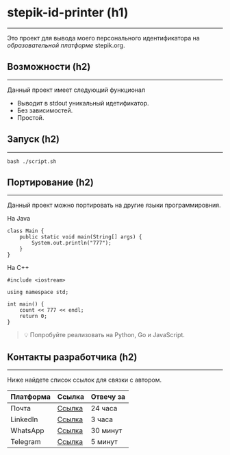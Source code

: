 
# stepik-id-printer (h1)
***

Это проект для вывода моего персонального идентификатора на *образовательной платформе* stepik.org.

## Возможности (h2)
***

Данный проект имеет следующий функционал

- Выводит в stdout уникальный идетификатор. 
- Без зависимостей.
- Простой.

## Запуск (h2)
***

	bash ./script.sh

## Портирование (h2)
***

Данный проект можно портировать на другие языки программировния.

На Java

	class Main {
		public static void main(String[] args) {
			System.out.println("777");
		}
	}

На C++

	#include <iostream>
	
	using namespace std;
	
	int main() {
		count << 777 << endl;
		return 0;
	}

> 💡 Попробуйте реализовать на Python, Go и JavaScript.

## Контакты разработчика (h2)
***

Ниже найдете список ссылок для связки с автором.

| **Платформа** | **Ссылка**                            | **Отвечу за** |
|---------------|---------------------------------------|---------------|
| Почта         | [Ссылка](https://github.com/OlzhasSB) | 24 часа       |
| LinkedIn      | [Ссылка](https://github.com/OlzhasSB) | 3 часа        |
| WhatsApp      | [Ссылка](https://github.com/OlzhasSB) | 30 минут      |
| Telegram      | [Ссылка](https://github.com/OlzhasSB) | 5 минут       |

